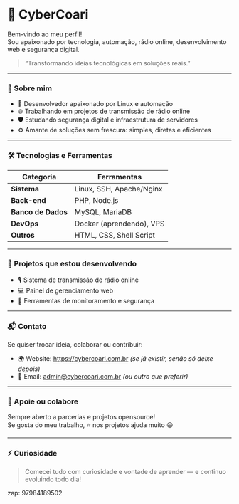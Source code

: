 # 👾 CyberCoari

Bem-vindo ao meu perfil!  
Sou apaixonado por tecnologia, automação, rádio online, desenvolvimento web e segurança digital.

> “Transformando ideias tecnológicas em soluções reais.”

---

### 🚀 Sobre mim

- 🔧 Desenvolvedor apaixonado por Linux e automação
- 🌐 Trabalhando em projetos de transmissão de rádio online
- 🛡️ Estudando segurança digital e infraestrutura de servidores
- ⚙️ Amante de soluções sem frescura: simples, diretas e eficientes

---

### 🛠️ Tecnologias e Ferramentas

| Categoria | Ferramentas |
|----------|-------------|
| **Sistema** | Linux, SSH, Apache/Nginx |
| **Back-end** | PHP, Node.js |
| **Banco de Dados** | MySQL, MariaDB |
| **DevOps** | Docker (aprendendo), VPS |
| **Outros** | HTML, CSS, Shell Script |

---

### 📡 Projetos que estou desenvolvendo

- 🎙️ Sistema de transmissão de rádio online
- 💻 Painel de gerenciamento web
- 🔐 Ferramentas de monitoramento e segurança

---

### 📬 Contato

Se quiser trocar ideia, colaborar ou contribuir:

- 🌍 Website: https://cybercoari.com.br *(se já existir, senão só deixe depois)*
- 📧 Email: admin@cybercoari.com.br *(ou outro que preferir)*

---

### 🤝 Apoie ou colabore

Sempre aberto a parcerias e projetos opensource!  
Se gosta do meu trabalho, ⭐ nos projetos ajuda muito 😄

---

### ⚡ Curiosidade

> Comecei tudo com curiosidade e vontade de aprender — e continuo evoluindo todo dia!

zap: 97984189502
